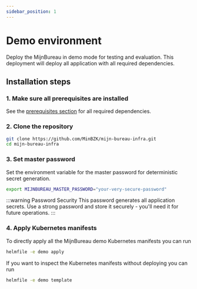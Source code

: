 ```yaml
---
sidebar_position: 1
---
```


# Demo environment

Deploy the MijnBureau in demo mode for testing and evaluation. This deployment will deploy all application
with all required dependencies.

## Installation steps

### 1. Make sure all prerequisites are installed

See the [prerequisites section](/docs/getting_started/prerequisites.md) for all required dependencies.

### 2. Clone the repository

```bash
git clone https://github.com/MinBZK/mijn-bureau-infra.git
cd mijn-bureau-infra
```

### 3. Set master password

Set the environment variable for the master password for deterministic secret generation.

```bash
export MIJNBUREAU_MASTER_PASSWORD="your-very-secure-password"
```

:::warning Password Security
This password generates all application secrets. Use a strong password and store it securely - you'll need it for future operations.
:::

### 4. Apply Kubernetes manifests

To directly apply all the MijnBureau demo Kubernetes manifests you can run

```bash
helmfile -e demo apply
```

If you want to inspect the Kubernetes manifests without deploying you can run

```bash
helmfile -e demo template
```
